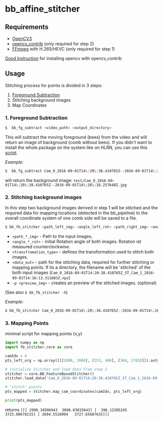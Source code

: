 # bb_affine_stitcher

## Requirements
* [OpenCV3](https://github.com/opencv/opencv) 
* [opencv_contrib](https://github.com/opencv/opencv_contrib) (only required for step 2)
* [FFmpeg](https://trac.ffmpeg.org/wiki/CompilationGuide) with H.265/HEVC (only required for step 1)

[Good Instruction](http://www.pyimagesearch.com/2015/07/20/install-opencv-3-0-and-python-3-4-on-ubuntu/) for installing opencv with opencv_contrib

## Usage

Stitching process for points is divided in 3 steps:

1. [Foreground Subtraction](#1-Foreground-Subtraction)
2. Stitching background images
3. Map Coordinates

### 1. Foreground Subtraction
```bash
$  bb_fg_subtract <video_path> <output_directory>
```
This will subtract the moving foreground (bees) from the video and will
return an image of background (comb without bees). 
If you didn't want to install the whole package on the system like on HLRN,
you can use this [script](https://gist.github.com/gitmirgut/3617b94094df918b956662de6d792827).

*Example:*
```bash
$  bb_fg_subtract Cam_0_2016-09-01T14\:20\:38.410765Z--2016-09-01T14\:26\:18.257648Z.mkv test/
```
will return the background image: `test/Cam_0_2016-09-01T14\:20\:38.410765Z--2016-09-01T14\:26\:18.257648Z.jpg`

### 2. Stitching background images
In this step two background images derived in step 1 will be stitched and
the required data for mapping locations (detected in the bb_pipeline) to
the overall coordinate system of one comb side will be saved to a file.

```bash
$ bb_fb_stitcher <path_left_img> <angle_left_rot> <path_right_img> <angle_right_rot> <transformation_type> <data_out> -p <preview_img>
```

* `<path_*_img>` - Path to the input images.
* `<angle_*_rot>` - initial Rotation angle of both images. Rotation ist measured counterclockwise.
* `<transfromation_type>` - defines the transformation used to stitch both images.
* `<data_out>` - path for the stitching data, required for further stitching or mapping points. If its a directory, the filename will be 'stitched' of the both input images (```Cam_0_2016-09-01T14:20:38.410765Z_ST_Cam_1_2016-09-01T14:16:13.311603Z.npz```)
* `-p <preview_img>` - creates an preview of the stitched images. (optional)

(See also `$ bb_fb_stitcher -h`)

*Example:*
```bash
$ bb_fb_stitcher Cam_0_2016-09-01T14\:20\:38.410765Z--2016-09-01T14\:26\:18.257648Z.jpg 90 Cam_1_2016-09-01T14\:16\:13.311603Z--2016-09-01T14\:21\:53.157900Z.jpg -90 3 dir_for_params/ -p preview.jpg
```

### 3. Mapping Points

minimal script for mapping points (x,y)

```python
import numpy as np
import fb_stitcher.core as core

camIdx = 0
pts_left_org = np.array([[[1000, 3000], [353, 400], [369, 2703]]]).astype(np.float64)

# initialize Stitcher and load data from step 2
stitcher = core.BB_FeatureBasedStitcher()
stitcher.load_data('Cam_0_2016-09-01T14:20:38.410765Z_ST_Cam_1_2016-09-01T14:16:13.311603Z.npz')

# 'stitch' points 
pts_mapped = stitcher.map_cam_coordinates(camIdx, pts_left_org)

print(pts_mapped)
```
returns `[[[ 2990.34596943  3098.03015643] [  396.12205245  3725.00678215] [ 2694.5516094   3727.65687635]]]`
